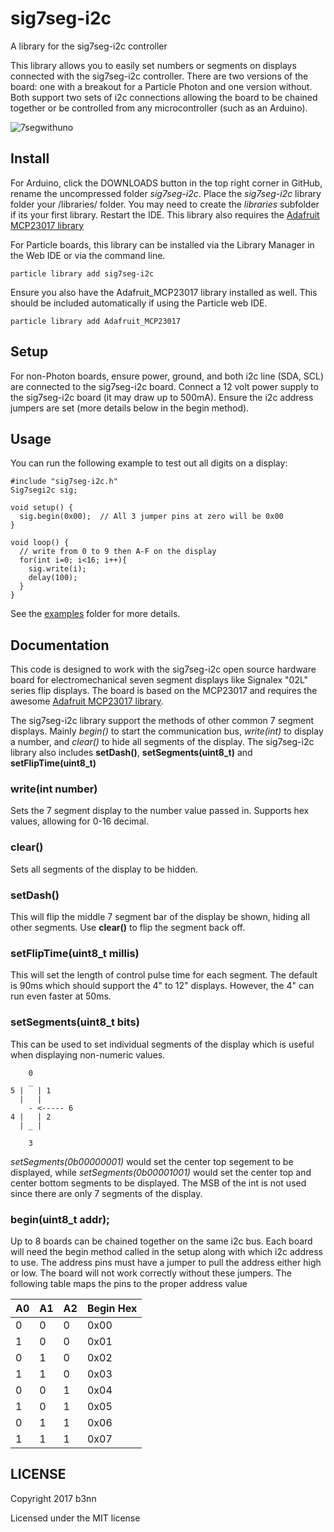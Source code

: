 # sig7seg-i2c

A library for the sig7seg-i2c controller

This library allows you to easily set numbers or segments on displays connected with the sig7seg-i2c controller. There are two versions of the board: one with a breakout for a Particle Photon and one version without. Both support two sets of i2c connections allowing the board to be chained together or be controlled from any microcontroller (such as an Arduino).

![7segwithuno](https://user-images.githubusercontent.com/449841/31311720-50c3250c-ab80-11e7-8966-6e89462dbd3e.jpg)

## Install

For Arduino, click the DOWNLOADS button in the top right corner in GitHub, rename the uncompressed folder *sig7seg-i2c*. Place the *sig7seg-i2c* library folder your <arduinosketchfolder>/libraries/ folder. You may need to create the *libraries* subfolder if its your first library. Restart the IDE. This library also requires the [Adafruit MCP23017 library](https://github.com/adafruit/Adafruit-MCP23017-Arduino-Library)

For Particle boards, this library can be installed via the Library Manager in the Web IDE or via the command line.
```
particle library add sig7seg-i2c
```
Ensure you also have the Adafruit_MCP23017 library installed as well. This should be included automatically if using the Particle web IDE. 
```
particle library add Adafruit_MCP23017
```

## Setup

For non-Photon boards, ensure power, ground, and both i2c line (SDA, SCL) are connected to the sig7seg-i2c board. Connect a 12 volt power supply to the sig7seg-i2c board (it may draw up to 500mA). Ensure the i2c address jumpers are set (more details below in the begin method).


## Usage

You can run the following example to test out all digits on a display:

```
#include "sig7seg-i2c.h"
Sig7segi2c sig;

void setup() {
  sig.begin(0x00);  // All 3 jumper pins at zero will be 0x00
}

void loop() {
  // write from 0 to 9 then A-F on the display
  for(int i=0; i<16; i++){
    sig.write(i);
    delay(100);
  }
}
```

See the [examples](examples) folder for more details.



## Documentation

This code is designed to work with the sig7seg-i2c open source hardware board for electromechanical seven segment displays like Signalex "02L" series flip displays. The board is based on the MCP23017 and requires the awesome [Adafruit MCP23017 library](https://github.com/adafruit/Adafruit-MCP23017-Arduino-Library). 

The sig7seg-i2c library support the methods of other common 7 segment displays. Mainly *begin()* to start the communication bus, *write(int)* to display a number, and *clear()* to hide all segments of the display. The sig7seg-i2c library also includes **setDash()**, **setSegments(uint8_t)** and **setFlipTime(uint8_t)**

### write(int number)
Sets the 7 segment display to the number value passed in. Supports hex values, allowing for 0-16 decimal.

### clear()
Sets all segments of the display to be hidden. 

### setDash()
This will flip the middle 7 segment bar of the display be shown, hiding all other segments. Use **clear()** to flip the segment back off.

### setFlipTime(uint8_t millis)
This will set the length of control pulse time for each segment. The default is 90ms which should support the 4" to 12" displays. However, the 4" can run even faster at 50ms.  

### setSegments(uint8_t bits)
This can be used to set individual segments of the display which is useful when displaying non-numeric values. 

```
    0
    _
5 |   | 1
  |   |
    - <----- 6
4 |   | 2
  | _ |

    3
```
*setSegments(0b00000001)* would set the center top segement to be displayed, while *setSegments(0b00001001)* would set the center top and center bottom segments to be displayed. The MSB of the int is not used since there are only 7 segments of the display.

### begin(uint8_t addr);

Up to 8 boards can be chained together on the same i2c bus. Each board will need the begin method called in the setup along with which i2c address to use. The address pins must have a jumper to pull the address either high or low. The board will not work correctly without these jumpers. The following table maps the pins to the proper address value

| A0 | A1 | A2 | Begin Hex |
|----|----|----|-----------|
|  0 |  0 |  0 |  0x00     |
|  1 |  0 |  0 |  0x01     |
|  0 |  1 |  0 |  0x02     |
|  1 |  1 |  0 |  0x03     |
|  0 |  0 |  1 |  0x04     |
|  1 |  0 |  1 |  0x05     |
|  0 |  1 |  1 |  0x06     |
|  1 |  1 |  1 |  0x07     |


## LICENSE
Copyright 2017 b3nn

Licensed under the MIT license

